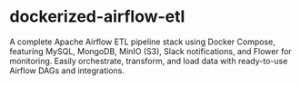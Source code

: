 # dockerized-airflow-etl
A complete Apache Airflow ETL pipeline stack using Docker Compose, featuring MySQL, MongoDB, MinIO (S3), Slack notifications, and Flower for monitoring. Easily orchestrate, transform, and load data with ready-to-use Airflow DAGs and integrations.
